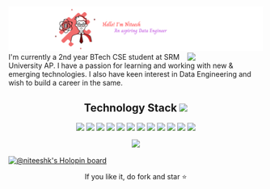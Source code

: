 <img src="https://github.com/NiteeshK21/NiteeshK21/blob/main/Hello,%20I'm%20Niteesh%20(4).png?raw=true">
<img align="right" width="150" src="https://camo.githubusercontent.com/c1dcb74cc1c1835b1d716f5051499a2814c683c806b15f04b0eba492863703e9/68747470733a2f2f63646e2e6472696262626c652e636f6d2f75736572732f3733303730332f73637265656e73686f74732f363538313234332f6176656e746f2e676966">
I'm currently a 2nd year BTech CSE student at SRM University AP. I have a passion for learning and working with new & emerging technologies. I also have keen interest in Data Engineering and wish to build a career in the same.
<h2 align="center">Technology Stack <img src="https://github.com/ritik307/ritik307/blob/main/images/laptop.gif" width="50"></h2>
<p align="center">
<img src="https://img.shields.io/badge/C-00599C?style=flat-square&logo=c&logoColor=white"/>
<img src="https://img.shields.io/badge/-C++-00599C?style=flat-square&logo=c"/>
<img src="https://img.shields.io/badge/-Python HackerRank%204%E2%AD%90-black?style=flat-square&logo=Python"/>
<img src="https://img.shields.io/badge/-MongoDB-black?style=flat-square&logo=mongodb"/>
<img src="https://img.shields.io/badge/-MySQL-black?style=flat-square&logo=mysql"/>
<img src="https://img.shields.io/badge/-HDFS-brightgreen?style=flat-square&logo=Hadoop"/>
<img src="https://img.shields.io/badge/%20Hadoop-YARN-brightgreen?style=flat-square&logo=Yarn"/>
<img src="https://img.shields.io/badge/Apache%20-Hive-brightgreen?style=flat-square&logo=Hive"/>
<img src="https://img.shields.io/badge/%20-Docker-brightgreen?style=flat-square&logo=Docker"/>
<img src="https://img.shields.io/badge/-Trino-black?style=flat-square&logo=Trino"/>
<img src="https://img.shields.io/badge/-Git-black?style=flat-square&logo=git"/>
<img src="https://img.shields.io/badge/-GitHub-black?style=flat-square&logo=github"/></p>


<p align = "center">
 <img src="https://activity-graph.herokuapp.com/graph?username=NiteeshK21&theme=redical">
</p>

[![@niteeshk's Holopin board](https://holopin.io/api/user/board?user=niteeshk)](https://holopin.io/@niteeshk)
<p align="center">If you like it, do fork and star ⭐</p>





